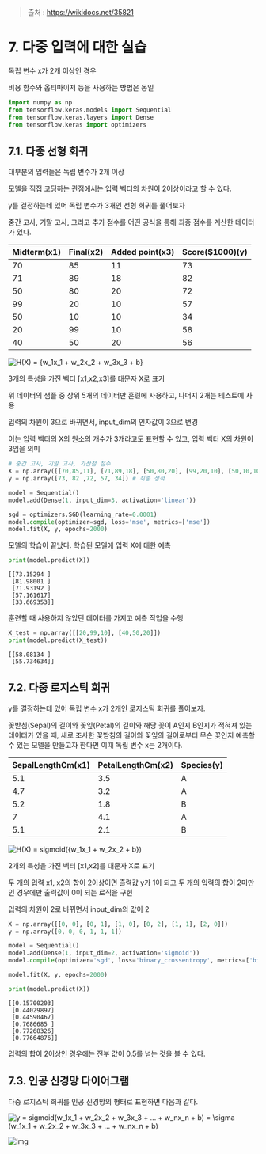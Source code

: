 > 출처 : https://wikidocs.net/35821



# 7. 다중 입력에 대한 실습

독립 변수 x가 2개 이상인 경우

비용 함수와 옵티마이저 등을 사용하는 방법은 동일

```python
import numpy as np
from tensorflow.keras.models import Sequential
from tensorflow.keras.layers import Dense
from tensorflow.keras import optimizers
```



## 7.**1. 다중 선형 회귀**

대부분의 입력들은 독립 변수가 2개 이상

모델을 직접 코딩하는 관점에서는 입력 벡터의 차원이 2이상이라고 할 수 있다.

y를 결정하는데 있어 독립 변수가 3개인 선형 회귀를 풀어보자

중간 고사, 기말 고사, 그리고 추가 점수를 어떤 공식을 통해 최종 점수를 계산한 데이터가 있다.

| Midterm(x1) | Final(x2) | Added point(x3) | Score($1000)(y) |
| :---------- | :-------- | :-------------- | :-------------- |
| 70          | 85        | 11              | 73              |
| 71          | 89        | 18              | 82              |
| 50          | 80        | 20              | 72              |
| 99          | 20        | 10              | 57              |
| 50          | 10        | 10              | 34              |
| 20          | 99        | 10              | 58              |
| 40          | 50        | 20              | 56              |

<img src="https://latex.codecogs.com/svg.image?H(X)&space;=&space;{w_1x_1&space;&plus;&space;w_2x_2&space;&plus;&space;w_3x_3&space;&plus;&space;b}" title="H(X) = {w_1x_1 + w_2x_2 + w_3x_3 + b}" />

3개의 특성을 가진 벡터 [x1,x2,x3]를 대문자 X로 표기

위 데이터의 샘플 중 상위 5개의 데이터만 훈련에 사용하고, 나머지 2개는 테스트에 사용

입력의 차원이 3으로 바뀌면서, input_dim의 인자값이 3으로 변경

이는 입력 벡터의 X의 원소의 개수가 3개라고도 표현할 수 있고, 입력 벡터 X의 차원이 3임을 의미

```python
# 중간 고사, 기말 고사, 가산점 점수
X = np.array([[70,85,11], [71,89,18], [50,80,20], [99,20,10], [50,10,10]]) 
y = np.array([73, 82 ,72, 57, 34]) # 최종 성적

model = Sequential()
model.add(Dense(1, input_dim=3, activation='linear'))

sgd = optimizers.SGD(learning_rate=0.0001)
model.compile(optimizer=sgd, loss='mse', metrics=['mse'])
model.fit(X, y, epochs=2000)
```

모델의 학습이 끝났다. 학습된 모델에 입력 X에 대한 예측

```python
print(model.predict(X))
```

```
[[73.15294 ]
 [81.98001 ]
 [71.93192 ]
 [57.161617]
 [33.669353]]
```

훈련할 때 사용하지 않았던 데이터를 가지고 예측 작업을 수행

```python
X_test = np.array([[20,99,10], [40,50,20]])
print(model.predict(X_test))
```

```
[[58.08134 ]
 [55.734634]]
```



## 7.**2. 다중 로지스틱 회귀**

y를 결정하는데 있어 독립 변수 x가 2개인 로지스틱 회귀를 풀어보자.

꽃받침(Sepal)의 길이와 꽃잎(Petal)의 길이와 해당 꽃이 A인지 B인지가 적혀져 있는 데이터가 있을 때, 새로 조사한 꽃받침의 길이와 꽃잎의 길이로부터 무슨 꽃인지 예측할 수 있는 모델을 만들고자 한다면 이때 독립 변수 x는 2개이다.

| SepalLengthCm(x1) | PetalLengthCm(x2) | Species(y) |
| :---------------- | :---------------- | :--------- |
| 5.1               | 3.5               | A          |
| 4.7               | 3.2               | A          |
| 5.2               | 1.8               | B          |
| 7                 | 4.1               | A          |
| 5.1               | 2.1               | B          |

<img src="https://latex.codecogs.com/svg.image?H(X)&space;=&space;sigmoid({w_1x_1&space;&plus;&space;w_2x_2&space;&plus;&space;b})" title="H(X) = sigmoid({w_1x_1 + w_2x_2 + b})" />

2개의 특성을 가진 벡터 [x1,x2]를 대문자 X로 표기

두 개의 입력 x1, x2의 합이 2이상이면 출력값 y가 1이 되고 두 개의 입력의 합이 2미만인 경우에만 출력값이 0이 되는 로직을 구현

입력의 차원이 2로 바뀌면서 input_dim의 값이 2

```python
X = np.array([[0, 0], [0, 1], [1, 0], [0, 2], [1, 1], [2, 0]])
y = np.array([0, 0, 0, 1, 1, 1])

model = Sequential()
model.add(Dense(1, input_dim=2, activation='sigmoid'))
model.compile(optimizer='sgd', loss='binary_crossentropy', metrics=['binary_accuracy'])

model.fit(X, y, epochs=2000)
```

```python
print(model.predict(X))
```

```
[[0.15700203]
 [0.44029897]
 [0.44590467]
 [0.7686685 ]
 [0.77268326]
 [0.77664876]]
```

입력의 합이 2이상인 경우에는 전부 값이 0.5를 넘는 것을 볼 수 있다.



## 7.**3. 인공 신경망 다이어그램**

다중 로지스틱 회귀를 인공 신경망의 형태로 표현하면 다음과 같다.

<img src="https://latex.codecogs.com/svg.image?y&space;=&space;sigmoid(w_1x_1&space;&plus;&space;w_2x_2&space;&plus;&space;w_3x_3&space;&plus;&space;...&space;&plus;&space;w_nx_n&space;&plus;&space;b)&space;=&space;\sigma&space;(w_1x_1&space;&plus;&space;w_2x_2&space;&plus;&space;w_3x_3&space;&plus;&space;...&space;&plus;&space;w_nx_n&space;&plus;&space;b)" title="y = sigmoid(w_1x_1 + w_2x_2 + w_3x_3 + ... + w_nx_n + b) = \sigma (w_1x_1 + w_2x_2 + w_3x_3 + ... + w_nx_n + b)" />

![img](https://wikidocs.net/images/page/35821/perceptron.JPG)